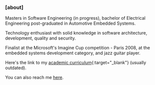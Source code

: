### [about]
Masters in Software Engineering (in progress), bachelor of Electrical Engineering
post-graduated in Automotive Embedded Systems.

Technology enthusiast with solid knowledge in software architecture, development,
quality and security.

Finalist at the Microsoft's Imagine Cup competition - Paris 2008, at the embedded
systems development category, and jazz guitar player.

Here's the link to my [academic curriculum](http://lattes.cnpq.br/3871219467239903){:target="_blank"}
(usually outdated).

You can also reach me [here](mailto:desconstruindo@furansa.me?subject=Comments%20on%20page%20about).
